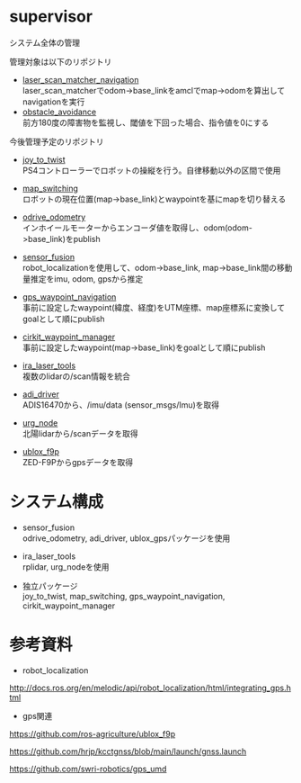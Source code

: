 # supervisor
システム全体の管理

管理対象は以下のリポジトリ

- [laser_scan_matcher_navigation](https://github.com/TSUKUBA-CHALLENGE/laser_scan_matcher_navigation)  
laser_scan_matcherでodom->base_linkをamclでmap->odomを算出してnavigationを実行
- [obstacle_avoidance](https://github.com/TSUKUBA-CHALLENGE/obstacle_avoidance)  
前方180度の障害物を監視し、閾値を下回った場合、指令値を0にする

今後管理予定のリポジトリ

- [joy_to_twist](https://github.com/TSUKUBA-CHALLENGE/joy_to_twist)  
PS4コントローラーでロボットの操縦を行う。自律移動以外の区間で使用

- [map_switching](https://github.com/TSUKUBA-CHALLENGE/map_switching)  
ロボットの現在位置(map->base_link)とwaypointを基にmapを切り替える

- [odrive_odometry](https://github.com/TSUKUBA-CHALLENGE/odrive_odometry)  
インホイールモーターからエンコーダ値を取得し、odom(odom->base_link)をpublish

- [sensor_fusion](https://github.com/TSUKUBA-CHALLENGE/sensor_fusion)  
robot_localizationを使用して、odom->base_link, map->base_link間の移動量推定をimu, odom, gpsから推定

- [gps_waypoint_navigation](https://github.com/TSUKUBA-CHALLENGE/gps_waypoint_navigation)  
事前に設定したwaypoint(緯度、経度)をUTM座標、map座標系に変換してgoalとして順にpublish

- [cirkit_waypoint_manager](https://github.com/TSUKUBA-CHALLENGE/cirkit_waypoint_manager)  
事前に設定したwaypoint(map->base_link)をgoalとして順にpublish

- [ira_laser_tools](https://github.com/TSUKUBA-CHALLENGE/ira_laser_tools)  
複数のlidarの/scan情報を統合

- [adi_driver](https://github.com/TSUKUBA-CHALLENGE/adi_driver)  
ADIS16470から、/imu/data (sensor_msgs/Imu)を取得

- [urg_node](https://github.com/TSUKUBA-CHALLENGE/urg_node)  
北陽lidarから/scanデータを取得

- [ublox_f9p](https://github.com/TSUKUBA-CHALLENGE/ublox_f9p)  
ZED-F9Pからgpsデータを取得

# システム構成

- sensor_fusion  
odrive_odometry, adi_driver, ublox_gpsパッケージを使用

- ira_laser_tools  
rplidar, urg_nodeを使用

- 独立パッケージ  
joy_to_twist, map_switching, gps_waypoint_navigation, cirkit_waypoint_manager

# 参考資料

- robot_localization

http://docs.ros.org/en/melodic/api/robot_localization/html/integrating_gps.html

- gps関連

https://github.com/ros-agriculture/ublox_f9p

https://github.com/hrjp/kcctgnss/blob/main/launch/gnss.launch

https://github.com/swri-robotics/gps_umd

